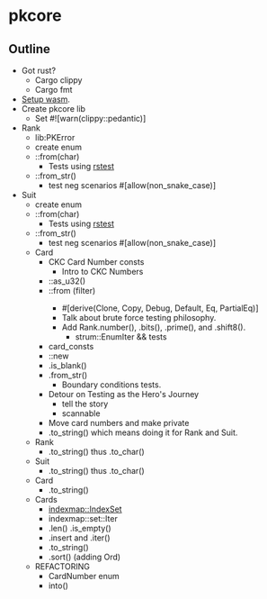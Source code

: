# pkcore

## Outline

* Got rust?
    * Cargo clippy
    * Cargo fmt
* [Setup wasm](https://rustwasm.github.io/docs/book/game-of-life/setup.html).
* Create pkcore lib
    * Set #![warn(clippy::pedantic)]
* Rank
    * lib:PKError
    * create enum
    * ::from(char)
        * Tests using [rstest](https://crates.io/crates/rstest)
    * ::from_str()
        * test neg scenarios #[allow(non_snake_case)]
* Suit
    * create enum
    * ::from(char)
        * Tests using [rstest](https://crates.io/crates/rstest)
    * ::from_str()
        * test neg scenarios #[allow(non_snake_case)]
    * Card
        * CKC Card Number consts
            * Intro to CKC Numbers
        * ::as_u32()
        * ::from<u32> (filter)
            * #[derive(Clone, Copy, Debug, Default, Eq, PartialEq)]
            * Talk about brute force testing philosophy.
            * Add Rank.number(), .bits(), .prime(), and .shift8(). 
              * strum::EnumIter && tests
        * card_consts
        * ::new
        * .is_blank()
        * .from_str()
          * Boundary conditions tests.
        * Detour on Testing as the Hero's Journey
            * tell the story
            * scannable
        * Move card numbers and make private
        * .to_string() which means doing it for Rank and Suit.
    * Rank
      * .to_string() thus .to_char()
    * Suit
        * .to_string() thus .to_char() 
    * Card
      * .to_string()
    * Cards
      * [indexmap::IndexSet](https://github.com/bluss/indexmap) 
      * indexmap::set::Iter
      * .len() .is_empty()
      * .insert and .iter()
      * .to_string()
      * .sort() (adding Ord)
    * REFACTORING
      * CardNumber enum
      * into()